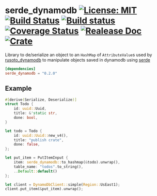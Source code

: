 #  serde_dynamodb [![License: MIT](https://img.shields.io/badge/License-MIT-yellow.svg)](https://opensource.org/licenses/MIT) [![Build Status](https://travis-ci.org/mockersf/serde_dynamodb.svg?branch=master)](https://travis-ci.org/mockersf/serde_dynamodb) [![Build status](https://ci.appveyor.com/api/projects/status/jnckw7ll01cberis?svg=true)](https://ci.appveyor.com/project/mockersf/serde-dynamodb) [![Coverage Status](https://coveralls.io/repos/github/mockersf/serde_dynamodb/badge.svg?branch=master)](https://coveralls.io/github/mockersf/serde_dynamodb?branch=master) [![Realease Doc](https://docs.rs/serde_dynamodb/badge.svg)](https://docs.rs/serde_dynamodb) [![Crate](https://img.shields.io/crates/v/serde_dynamodb.svg)](https://crates.io/crates/serde_dynamodb)

Library to de/serialize an object to an `HashMap` of `AttributeValue`s used by [rusoto_dynamodb](https://crates.io/crates/rusoto_dynamodb) to manipulate objects saved in dynamodb using [serde](https://serde.rs)

```toml
[dependencies]
serde_dynamodb = "0.2.0"
```

## Example

```rust
#[derive(Serialize, Deserialize)]
struct Todo {
    id: uuid::Uuid,
    title: &'static str,
    done: bool,
}

let todo = Todo {
    id: uuid::Uuid::new_v4(),
    title: "publish crate",
    done: false,
};

let put_item = PutItemInput {
    item: serde_dynamodb::to_hashmap(&todo).unwrap(),
    table_name: "todos".to_string(),
    ..Default::default()
};

let client = DynamoDbClient::simple(Region::UsEast1);
client.put_item(&put_item).unwrap();
```

